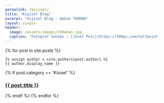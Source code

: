 ```yaml
---
permalink: /kisisel/
title: "Kişisel Blog"
excerpt: "Kişisel Blog - Hakan TERMAN"
layout: single
header:
  image: /assets/images/CVHakan.jpg
  caption: "Fotoğraf Sahibi : [Jozef Polc](https://500px.com/halfpoint)"
---
```


<div class="posts">
  {% for post in site.posts %}

    {% assign author = site.authors[post.author] %}
    {{ author.display_name }}

  {% if post.category == 'Kisisel' %}
  <div class="post">
    <h3 class="post-title">
      <a href="{{ post.url }}">{{ post.title }}</a>
    </h3>
  </div>
  {% endif %}
  {% endfor %}
</div>
